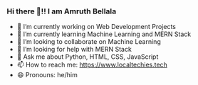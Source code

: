 ### Hi there 👋!! I am Amruth Bellala

- 🔭 I’m currently working on Web Development Projects
- 🌱 I’m currently learning Machine Learning and MERN Stack
- 👯 I’m looking to collaborate on Machine Learning
- 🤔 I’m looking for help with MERN Stack
- 💬 Ask me about Python, HTML, CSS, JavaScript
- 📫 How to reach me: https://www.localtechies.tech
- 😄 Pronouns: he/him

